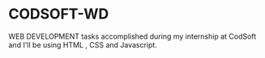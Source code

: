 # CODSOFT-WD
WEB DEVELOPMENT tasks accomplished during my internship at CodSoft and I'll be using HTML , CSS and Javascript.
